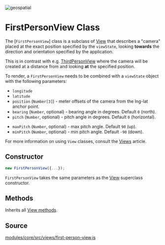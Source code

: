 <p class="badges">
  <img src="https://img.shields.io/badge/geopspatial-yes-lightgrey.svg?style=flat-square" alt="geospatial" />
</p>

# FirstPersonView Class

The [`FirstPersonView`] class is a subclass of [View](/docs/api-reference/viewport.md) that describes a "camera" placed at the exact position specified by the `viewState`, looking **towards** the direction and orientation specified by the application.

This is in contrast with e.g. [ThirdPersonView](/docs/api-reference/viewport.md) where the camera will be created at a distance from and looking **at** the specified position.

To render, a `FirstPersonView` needs to be combined with a `viewState` object with the following parameters:

* `longitude`
* `latitude`
* `position` (`Number[3]`) - meter offsets of the camera from the lng-lat anchor point.
* `bearing` (`Number`, optional) - bearing angle in degrees. Default `0` (north).
* `pitch` (`Number`, optional) - pitch angle in degrees. Default `0` (horizontal).
- `maxPitch` (`Number`, optional) - max pitch angle. Default `90` (up).
- `minPitch` (`Number`, optional) - min pitch angle. Default `-90` (down).

For more information on using `View` classes, consult the [Views](/docs/developer-guide/views.md) article.


## Constructor

```js
new FirstPersonView({...});
```

`FirstPersonView` takes the same parameters as the [View](/docs/api-reference/view.md) superclass constructor.

## Methods

Inherits all [View methods](/docs/api-reference/viewport.md#methods).


## Source

[modules/core/src/views/first-person-view.js](https://github.com/uber/deck.gl/tree/7.3-release/modules/core/src/views/first-person-view.js)

